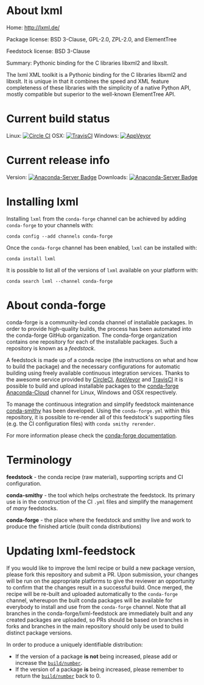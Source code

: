 About lxml
==========

Home: http://lxml.de/

Package license: BSD 3-Clause, GPL-2.0, ZPL-2.0, and ElementTree

Feedstock license: BSD 3-Clause

Summary: Pythonic binding for the C libraries libxml2 and libxslt.

The lxml XML toolkit is a Pythonic binding for the C libraries libxml2 and
libxslt. It is unique in that it combines the speed and XML feature
completeness of these libraries with the simplicity of a native Python API,
mostly compatible but superior to the well-known ElementTree API.


Current build status
====================

Linux: [![Circle CI](https://circleci.com/gh/conda-forge/lxml-feedstock.svg?style=shield)](https://circleci.com/gh/conda-forge/lxml-feedstock)
OSX: [![TravisCI](https://travis-ci.org/conda-forge/lxml-feedstock.svg?branch=master)](https://travis-ci.org/conda-forge/lxml-feedstock)
Windows: [![AppVeyor](https://ci.appveyor.com/api/projects/status/github/conda-forge/lxml-feedstock?svg=True)](https://ci.appveyor.com/project/conda-forge/lxml-feedstock/branch/master)

Current release info
====================
Version: [![Anaconda-Server Badge](https://anaconda.org/conda-forge/lxml/badges/version.svg)](https://anaconda.org/conda-forge/lxml)
Downloads: [![Anaconda-Server Badge](https://anaconda.org/conda-forge/lxml/badges/downloads.svg)](https://anaconda.org/conda-forge/lxml)

Installing lxml
===============

Installing `lxml` from the `conda-forge` channel can be achieved by adding `conda-forge` to your channels with:

```
conda config --add channels conda-forge
```

Once the `conda-forge` channel has been enabled, `lxml` can be installed with:

```
conda install lxml
```

It is possible to list all of the versions of `lxml` available on your platform with:

```
conda search lxml --channel conda-forge
```


About conda-forge
=================

conda-forge is a community-led conda channel of installable packages.
In order to provide high-quality builds, the process has been automated into the
conda-forge GitHub organization. The conda-forge organization contains one repository
for each of the installable packages. Such a repository is known as a *feedstock*.

A feedstock is made up of a conda recipe (the instructions on what and how to build
the package) and the necessary configurations for automatic building using freely
available continuous integration services. Thanks to the awesome service provided by
[CircleCI](https://circleci.com/), [AppVeyor](http://www.appveyor.com/)
and [TravisCI](https://travis-ci.org/) it is possible to build and upload installable
packages to the [conda-forge](https://anaconda.org/conda-forge)
[Anaconda-Cloud](http://docs.anaconda.org/) channel for Linux, Windows and OSX respectively.

To manage the continuous integration and simplify feedstock maintenance
[conda-smithy](http://github.com/conda-forge/conda-smithy) has been developed.
Using the ``conda-forge.yml`` within this repository, it is possible to re-render all of
this feedstock's supporting files (e.g. the CI configuration files) with ``conda smithy rerender``.

For more information please check the [conda-forge documentation](https://conda-forge.org/docs/).

Terminology
===========

**feedstock** - the conda recipe (raw material), supporting scripts and CI configuration.

**conda-smithy** - the tool which helps orchestrate the feedstock.
                   Its primary use is in the construction of the CI ``.yml`` files
                   and simplify the management of *many* feedstocks.

**conda-forge** - the place where the feedstock and smithy live and work to
                  produce the finished article (built conda distributions)


Updating lxml-feedstock
=======================

If you would like to improve the lxml recipe or build a new
package version, please fork this repository and submit a PR. Upon submission,
your changes will be run on the appropriate platforms to give the reviewer an
opportunity to confirm that the changes result in a successful build. Once
merged, the recipe will be re-built and uploaded automatically to the
`conda-forge` channel, whereupon the built conda packages will be available for
everybody to install and use from the `conda-forge` channel.
Note that all branches in the conda-forge/lxml-feedstock are
immediately built and any created packages are uploaded, so PRs should be based
on branches in forks and branches in the main repository should only be used to
build distinct package versions.

In order to produce a uniquely identifiable distribution:
 * If the version of a package **is not** being increased, please add or increase
   the [``build/number``](http://conda.pydata.org/docs/building/meta-yaml.html#build-number-and-string).
 * If the version of a package **is** being increased, please remember to return
   the [``build/number``](http://conda.pydata.org/docs/building/meta-yaml.html#build-number-and-string)
   back to 0.